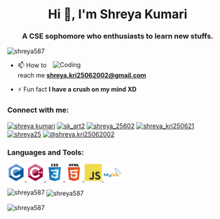 

<h1 align="center">Hi 👋, I'm Shreya Kumari</h1>
<h3 align="center">A CSE sophomore who enthusiasts to learn new stuffs.</h3>


<p align="left"> <img src="https://komarev.com/ghpvc/?username=shreya587&label=Profile%20views&color=0e75b6&style=flat" alt="shreya587" /> </p>

<img align="right" alt="Coding" width="400" src="https://media1.giphy.com/media/57nf4oyyMmZ2L9QqJN/giphy.gif?cid=ecf05e47f02pfcqq2d3828hxvewtwtzyddjfjkfg6na4kgu2&rid=giphy.gif&ct=g">


- 📫 How to reach me **shreya.kri25062002@gmail.com**

- ⚡ Fun fact **I have a crush on my mind XD**

<h3 align="left">Connect with me:</h3>
<p align="left">
<a href="https://linkedin.com/in/shreya kumari" target="blank"><img align="center" src="https://raw.githubusercontent.com/rahuldkjain/github-profile-readme-generator/master/src/images/icons/Social/linked-in-alt.svg" alt="shreya kumari" height="30" width="40" /></a>
<a href="https://instagram.com/sk_art2" target="blank"><img align="center" src="https://raw.githubusercontent.com/rahuldkjain/github-profile-readme-generator/master/src/images/icons/Social/instagram.svg" alt="sk_art2" height="30" width="40" /></a>
<a href="https://www.codechef.com/users/shreya_25602" target="blank"><img align="center" src="https://cdn.jsdelivr.net/npm/simple-icons@3.1.0/icons/codechef.svg" alt="shreya_25602" height="30" width="40" /></a>
<a href="https://www.hackerrank.com/shreya_kri250621" target="blank"><img align="center" src="https://raw.githubusercontent.com/rahuldkjain/github-profile-readme-generator/master/src/images/icons/Social/hackerrank.svg" alt="shreya_kri250621" height="30" width="40" /></a>
<a href="https://codeforces.com/profile/shreya25" target="blank"><img align="center" src="https://cdn.jsdelivr.net/npm/simple-icons@3.0.1/icons/codeforces.svg" alt="shreya25" height="30" width="40" /></a>
<a href="https://www.hackerearth.com/@shreya.kri25062002" target="blank"><img align="center" src="https://raw.githubusercontent.com/rahuldkjain/github-profile-readme-generator/master/src/images/icons/Social/hackerearth.svg" alt="@shreya.kri25062002" height="30" width="40" /></a>
</p>

<h3 align="left">Languages and Tools:</h3>
<p align="left"> <a href="https://www.cprogramming.com/" target="_blank"> <img src="https://raw.githubusercontent.com/devicons/devicon/master/icons/c/c-original.svg" alt="c" width="40" height="40"/> </a> <a href="https://www.w3schools.com/cpp/" target="_blank"> <img src="https://raw.githubusercontent.com/devicons/devicon/master/icons/cplusplus/cplusplus-original.svg" alt="cplusplus" width="40" height="40"/> </a> <a href="https://www.w3schools.com/css/" target="_blank"> <img src="https://raw.githubusercontent.com/devicons/devicon/master/icons/css3/css3-original-wordmark.svg" alt="css3" width="40" height="40"/> </a> <a href="https://www.w3.org/html/" target="_blank"> <img src="https://raw.githubusercontent.com/devicons/devicon/master/icons/html5/html5-original-wordmark.svg" alt="html5" width="40" height="40"/> </a> <a href="https://developer.mozilla.org/en-US/docs/Web/JavaScript" target="_blank"> <img src="https://raw.githubusercontent.com/devicons/devicon/master/icons/javascript/javascript-original.svg" alt="javascript" width="40" height="40"/> </a> <a href="https://www.mysql.com/" target="_blank"> <img src="https://raw.githubusercontent.com/devicons/devicon/master/icons/mysql/mysql-original-wordmark.svg" alt="mysql" width="40" height="40"/> </a> </p>

<p><img align="left" src="https://github-readme-stats.vercel.app/api/top-langs?username=shreya587&show_icons=true&locale=en&layout=compact" alt="shreya587" /></p>

<p>&nbsp;<img align="center" src="https://github-readme-stats.vercel.app/api?username=shreya587&show_icons=true&locale=en" alt="shreya587" /></p>

<p><img align="center" src="https://github-readme-streak-stats.herokuapp.com/?user=shreya587&" alt="shreya587" /></p>
